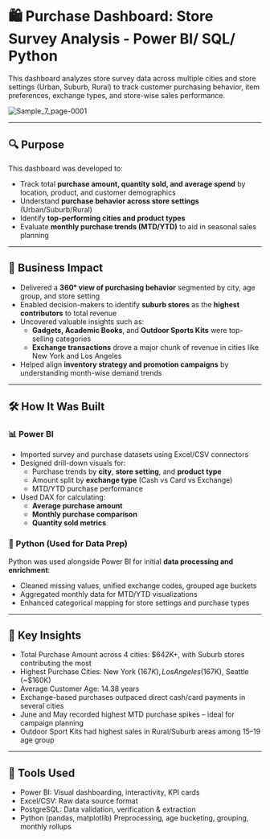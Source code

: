 # 🛍️ Purchase Dashboard: Store Survey Analysis - Power BI/ SQL/ Python

This dashboard analyzes store survey data across multiple cities and store settings (Urban, Suburb, Rural) to track customer purchasing behavior, item preferences, exchange types, and store-wise sales performance.

![Sample_7_page-0001](https://github.com/user-attachments/assets/a44a1338-fb12-4746-8d15-7ff167e48c7f)

---

## 🔍 Purpose

This dashboard was developed to:
- Track total **purchase amount, quantity sold, and average spend** by location, product, and customer demographics
- Understand **purchase behavior across store settings** (Urban/Suburb/Rural)
- Identify **top-performing cities and product types**
- Evaluate **monthly purchase trends (MTD/YTD)** to aid in seasonal sales planning

---

## 🎯 Business Impact

- Delivered a **360° view of purchasing behavior** segmented by city, age group, and store setting
- Enabled decision-makers to identify **suburb stores** as the **highest contributors** to total revenue
- Uncovered valuable insights such as:
  - **Gadgets, Academic Books**, and **Outdoor Sports Kits** were top-selling categories
  - **Exchange transactions** drove a major chunk of revenue in cities like New York and Los Angeles
- Helped align **inventory strategy and promotion campaigns** by understanding month-wise demand trends

---

## 🛠️ How It Was Built

### 📊 Power BI
- Imported survey and purchase datasets using Excel/CSV connectors
- Designed drill-down visuals for:
  - Purchase trends by **city**, **store setting**, and **product type**
  - Amount split by **exchange type** (Cash vs Card vs Exchange)
  - MTD/YTD purchase performance
- Used DAX for calculating:
  - **Average purchase amount**
  - **Monthly purchase comparison**
  - **Quantity sold metrics**

### 🐍 Python (Used for Data Prep)
Python was used alongside Power BI for initial **data processing and enrichment**:
- Cleaned missing values, unified exchange codes, grouped age buckets
- Aggregated monthly data for MTD/YTD visualizations
- Enhanced categorical mapping for store settings and purchase types

---

## 📌 Key Insights
- Total Purchase Amount across 4 cities: $642K+, with Suburb stores contributing the most
- Highest Purchase Cities: New York ($167K), Los Angeles ($167K), Seattle (~$160K)
- Average Customer Age: 14.38 years
- Exchange-based purchases outpaced direct cash/card payments in several cities
- June and May recorded highest MTD purchase spikes – ideal for campaign planning
- Outdoor Sport Kits had highest sales in Rural/Suburb areas among 15–19 age group

---

## 🧰 Tools Used
- Power BI:	Visual dashboarding, interactivity, KPI cards
- Excel/CSV:	Raw data source format
- PostgreSQL: Data validation, verification & extraction
- Python (pandas, matplotlib)	Preprocessing, age bucketing, grouping, monthly rollups

